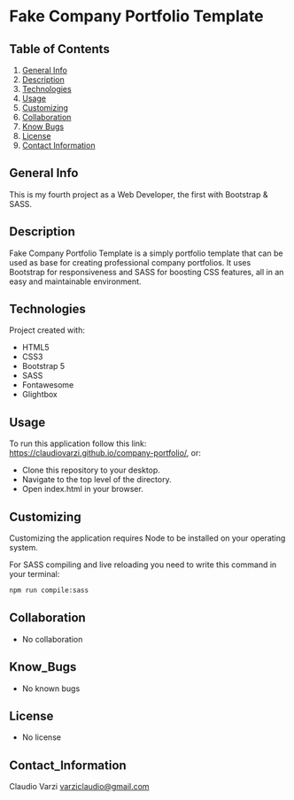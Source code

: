# Fake Company Portfolio Template

## Table of Contents

1. [General Info](#general-info)
2. [Description](#description)
3. [Technologies](#technologies)
4. [Usage](#usage)
5. [Customizing](#customizing)
6. [Collaboration](#collaboration)
7. [Know Bugs](#know_bugs)
8. [License](#license)
9. [Contact Information](#contact_information)

## General Info

This is my fourth project as a Web Developer, the first with Bootstrap & SASS.

## Description

Fake Company Portfolio Template is a simply portfolio template that can be used as base for creating
professional company portfolios. It uses Bootstrap for responsiveness and SASS for boosting CSS features, all in an easy and maintainable environment.

## Technologies

Project created with:

- HTML5
- CSS3
- Bootstrap 5
- SASS
- Fontawesome
- Glightbox

## Usage

To run this application follow this link: https://claudiovarzi.github.io/company-portfolio/, or:

- Clone this repository to your desktop.
- Navigate to the top level of the directory.
- Open index.html in your browser.

## Customizing

Customizing the application requires Node to be installed on your operating system.

For SASS compiling and live reloading you need to write this command in your terminal:

```sh
npm run compile:sass
```

## Collaboration

- No collaboration

## Know_Bugs

- No known bugs

## License

- No license

## Contact_Information

Claudio Varzi varziclaudio@gmail.com
